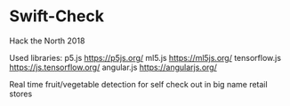 # Swift-Check
Hack the North 2018

Used libraries:
  p5.js https://p5js.org/
  ml5.js https://ml5js.org/
  tensorflow.js https://js.tensorflow.org/
  angular.js https://angularjs.org/
  
  Real time fruit/vegetable detection for self check out in big name retail stores
